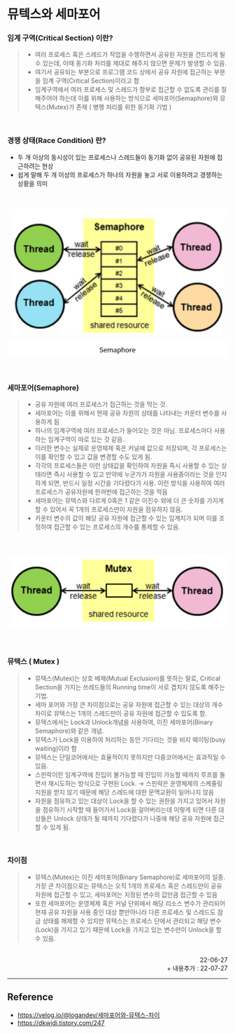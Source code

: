 # 뮤텍스와 세마포어

### 임계 구역(Critical Section) 이란?
>- 여러 프로세스 혹은 스레드가 작업을 수행하면서 공유된 자원을 건드리게 될 수 있는데, 이때 동기화 처리를 제대로 해주지 않으면 문제가 발생할 수 있음.
>- 여기서 공유되는 부분으로 프로그램 코드 상에서 공유 자원에 접근하는 부분을 임계 구역(Critical Section)이라고 함
>- 임계구역에서 여러 프로세스 및 스레드가 함부로 접근할 수 없도록 관리를 잘해주어야 하는데 이를 위해 사용하는 방식으로 세마포어(Semaphore)와 뮤텍스(Mutex)가 존재 ( 병행 처리를 위한 동기화 기법 )

<br>

### 경쟁 상태(Race Condition) 란?
- 두 개 이상의 동시성이 있는 프로세스나 스레드들이 동기화 없이 공유된 자원에 접근하려는 현상
- 쉽게 말해 두 개 이상의 프로세스가 하나의 자원을 놓고 서로 이용하려고 경쟁하는 상황을 의미

<br>

![Semaphore](./img/semaphore.png)

<br>

### 세마포어(Semaphore)
>- 공유 자원에 여러 프로세스가 접근하는 것을 막는 것.
>- 세마포어는 이를 위해서 현재 공유 자원의 상태를 나타내는 카운터 변수를 사용하게 됨
>- 하나의 임계구역에 여러 프로세스가 들어오는 것은 아님. 프로세스마다 사용하는 임계구역이 따로 있는 것 같음..
>- 이러한 변수는 실제로 운영체제 혹은 커널에 값으로 저장되며, 각 프로세스는 이를 확인할 수 있고 값을 변경할 수도 있게 됨.
>- 각각의 프로세스들은 이런 상태값을 확인하여 자원을 즉시 사용할 수 있는 상태라면 즉시 사용할 수 있고 만약에 누군가가 자원을 사용중이라는 것을 인지하게 되면, 반드시 일정 시간을 기다렸다가 사용. 이런 방식을 사용하여 여러 프로세스가 공유자원에 한꺼번에 접근하는 것을 막음
>- 세마포어는 뮤텍스와 다르게 0혹은 1 같은 이진수 외에 더 큰 숫자를 가지게 할 수 있어서 꼭 1개의 프로세스만이 자원을 점유하지 않음.
>- 카운터 변수의 값이 해당 공유 자원에 접근할 수 있는 임계치가 되며 이를 조정하여 접근할 수 있는 프로세스의 개수를 통제할 수 있음.

<br>

![Mutex](./img/mutex.png)

<br>

### 뮤텍스 ( Mutex )
>- 뮤텍스(Mutex)는 상호 배제(Mutual Exclusion)를 뜻하는 말로, Critical Section을 가지는 쓰레드들의 Running time이 서로 겹치지 않도록 해주는 기법.
>- 세마 포어와 가장 큰 차이점으로는 공유 자원에 접근할 수 있는 대상의 개수 차이로 뮤텍스는 1개의 스레드만이 공유 자원에 접근할 수 있도록 함.
>- 뮤텍스에서는 Lock과 Unlock개념을 사용하여, 이진 세마포어(Binary Semaphore)와 같은 개념. 
>- 뮤텍스가 Lock을 이용하여 처리하는 동안 기다리는 것을 비지 웨이팅(busy waiting)이라 함
>- 뮤텍스는 단일코어에서는 효율적이지 못하지만 다중코어에서는 효과적일 수 있음.
>- 스핀락이란 임계구역에 진입이 불가능할 때 진입이 가능할 때까지 루프를 돌면서 재시도하는 방식으로 구현된 Lock. -> 스핀락은 운영체제의 스케줄링 지원을 받지 않기 때문에 해당 스레드에 대한 문맥교환이 일어나지 않음
>- 자원을 점유하고 있는 대상이 Lock을 할 수 있는 권한을 가지고 있어서 자원을 점유하기 시작할 때 들어가서 Lock을 걸어버리는데 이렇게 되면 다른 대상들은 Unlock 상태가 될 때까지 기다렸다가 나중에 해당 공유 자원에 접근할 수 있게 됨.

<br>

### 차이점
>- 뮤텍스(Mutex)는 이진 세마포어(Binary Semaphore)로 세마포어의 일종. 가장 큰 차이점으로는 뮤텍스는 오직 1개의 프로세스 혹은 스레드만이 공유 자원에 접근할 수 있고, 세마포어는 지정된 변수의 값만큼 접근할 수 있음
>- 또한 세마포어는 운영체제 혹은 커널 단위에서 해당 리소스 변수가 관리되어 현재 공유 자원을 사용 중인 대상 뿐만아니라 다른 프로세스 및 스레드도 잠금 상태를 해제할 수 있지만 뮤텍스는 프로세스 단에서 관리되고 해당 변수(Lock)을 가지고 있기 때문에 Lock을 가지고 있는 변수만이 Unlock을 할 수 있음.

<br>

<div style="text-align: right">22-06-27</div>
<div style="text-align: right">+ 내용추가 : 22-07-27</div>

-------

## Reference
- https://velog.io/@logandev/세마포어와-뮤텍스-차이
- https://dkwjdi.tistory.com/247